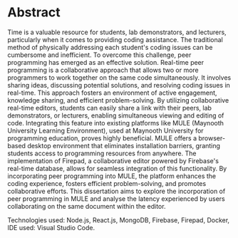 # Abstract

Time is a valuable resource for students, lab demonstrators, and lecturers, particularly when it comes to providing coding assistance. The traditional method of physically addressing each student's coding issues can be cumbersome and inefficient. To overcome this challenge, peer programming has emerged as an effective solution. Real-time peer programming is a collaborative approach that allows two or more programmers to work together on the same code simultaneously. It involves sharing ideas, discussing potential solutions, and resolving coding issues in real-time. This approach fosters an environment of active engagement, knowledge sharing, and efficient problem-solving. By utilizing collaborative real-time editors, students can easily share a link with their peers, lab demonstrators, or lecturers, enabling simultaneous viewing and editing of code. Integrating this feature into existing platforms like MULE (Maynooth University Learning Environment), used at Maynooth University for programming education, proves highly beneficial. MULE offers a browser-based desktop environment that eliminates installation barriers, granting students access to programming resources from anywhere. The implementation of Firepad, a collaborative editor powered by Firebase's real-time database, allows for seamless integration of this functionality. By incorporating peer programming into MULE, the platform enhances the coding experience, fosters efficient problem-solving, and promotes collaborative efforts. This dissertation aims to explore the incorporation of peer programming in MULE and analyse the latency experienced by users collaborating on the same document within the editor.

Technologies used: Node.js, React.js, MongoDB, Firebase, Firepad, Docker, IDE used: Visual Studio Code.
